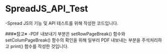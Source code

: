 # SpreadJS_API_Test

-Spread JS의 기능 및 API 테스트를 위해 작성한 코드입니다.

###※참고※
-PDF 내보내기 부분은 setRowPageBreak() 함수와 setColumPageBreak() 함수의 확인을 위해 일부러 PDF 내보내는 부분을 주석처리하고 print() 함수를 작성한 것입니다.
